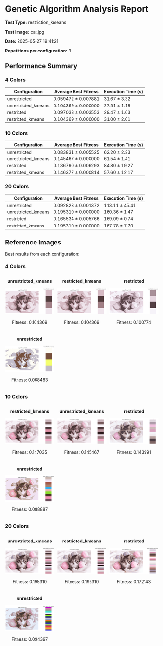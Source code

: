 # Genetic Algorithm Analysis Report

**Test Type:** restriction_kmeans

**Test Image:** cat.jpg

**Date:** 2025-05-27 19:41:21

**Repetitions per configuration:** 3

## Performance Summary


### 4 Colors

| Configuration | Average Best Fitness | Execution Time (s) |
|---------------|----------------------|--------------------|
| unrestricted | 0.059472 ± 0.007881 | 31.67 ± 3.32 |
| unrestricted_kmeans | 0.104369 ± 0.000000 | 27.51 ± 1.18 |
| restricted | 0.097033 ± 0.003553 | 29.47 ± 1.63 |
| restricted_kmeans | 0.104369 ± 0.000000 | 31.00 ± 2.01 |


### 10 Colors

| Configuration | Average Best Fitness | Execution Time (s) |
|---------------|----------------------|--------------------|
| unrestricted | 0.083831 ± 0.005525 | 62.20 ± 2.23 |
| unrestricted_kmeans | 0.145467 ± 0.000000 | 61.54 ± 1.41 |
| restricted | 0.136790 ± 0.006293 | 84.80 ± 19.27 |
| restricted_kmeans | 0.146377 ± 0.000814 | 57.60 ± 12.17 |


### 20 Colors

| Configuration | Average Best Fitness | Execution Time (s) |
|---------------|----------------------|--------------------|
| unrestricted | 0.092823 ± 0.001372 | 113.11 ± 45.41 |
| unrestricted_kmeans | 0.195310 ± 0.000000 | 160.36 ± 1.47 |
| restricted | 0.165534 ± 0.005766 | 169.09 ± 0.74 |
| restricted_kmeans | 0.195310 ± 0.000000 | 167.78 ± 7.70 |


## Reference Images

Best results from each configuration:


### 4 Colors

<div style='display: grid; grid-template-columns: repeat(3, 1fr); gap: 10px;'>
<div style='text-align: center;'>
<p><strong>unrestricted_kmeans</strong></p>
<img src='colors_4\unrestricted_kmeans.png' style='width: 100%; max-width: 300px;'>
<p>Fitness: 0.104369</p>
</div>
<div style='text-align: center;'>
<p><strong>restricted_kmeans</strong></p>
<img src='colors_4\restricted_kmeans.png' style='width: 100%; max-width: 300px;'>
<p>Fitness: 0.104369</p>
</div>
<div style='text-align: center;'>
<p><strong>restricted</strong></p>
<img src='colors_4\restricted.png' style='width: 100%; max-width: 300px;'>
<p>Fitness: 0.100774</p>
</div>
<div style='text-align: center;'>
<p><strong>unrestricted</strong></p>
<img src='colors_4\unrestricted.png' style='width: 100%; max-width: 300px;'>
<p>Fitness: 0.068483</p>
</div>
</div>


### 10 Colors

<div style='display: grid; grid-template-columns: repeat(3, 1fr); gap: 10px;'>
<div style='text-align: center;'>
<p><strong>restricted_kmeans</strong></p>
<img src='colors_10\restricted_kmeans.png' style='width: 100%; max-width: 300px;'>
<p>Fitness: 0.147035</p>
</div>
<div style='text-align: center;'>
<p><strong>unrestricted_kmeans</strong></p>
<img src='colors_10\unrestricted_kmeans.png' style='width: 100%; max-width: 300px;'>
<p>Fitness: 0.145467</p>
</div>
<div style='text-align: center;'>
<p><strong>restricted</strong></p>
<img src='colors_10\restricted.png' style='width: 100%; max-width: 300px;'>
<p>Fitness: 0.143991</p>
</div>
<div style='text-align: center;'>
<p><strong>unrestricted</strong></p>
<img src='colors_10\unrestricted.png' style='width: 100%; max-width: 300px;'>
<p>Fitness: 0.088887</p>
</div>
</div>


### 20 Colors

<div style='display: grid; grid-template-columns: repeat(3, 1fr); gap: 10px;'>
<div style='text-align: center;'>
<p><strong>unrestricted_kmeans</strong></p>
<img src='colors_20\unrestricted_kmeans.png' style='width: 100%; max-width: 300px;'>
<p>Fitness: 0.195310</p>
</div>
<div style='text-align: center;'>
<p><strong>restricted_kmeans</strong></p>
<img src='colors_20\restricted_kmeans.png' style='width: 100%; max-width: 300px;'>
<p>Fitness: 0.195310</p>
</div>
<div style='text-align: center;'>
<p><strong>restricted</strong></p>
<img src='colors_20\restricted.png' style='width: 100%; max-width: 300px;'>
<p>Fitness: 0.172143</p>
</div>
<div style='text-align: center;'>
<p><strong>unrestricted</strong></p>
<img src='colors_20\unrestricted.png' style='width: 100%; max-width: 300px;'>
<p>Fitness: 0.094397</p>
</div>
</div>

